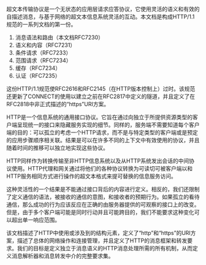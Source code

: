 超文本传输协议是一个无状态的应用层请求应答协议，它使用灵活的语义和有效的自描述消息，与基于网络的超文本信息系统灵活的互动。本文档是构成HTTP/1.1规范的一系列文档的第一份。

1. 消息语法和路由（本文档RFC7230）
2. 语义和内容（RFC7231）
3. 条件请求（RFC7233）
4. 范围请求（RFC7234）
5. 缓存（RFC7234）
6. 认证（RFC7235）

这份HTTP/1.1规范使RFC2616和RFC2145（在HTTP版本控制上）过时。该规范还更新了CONNECT的使用以建立之前在RFC2817中定义的隧道，并且定义了在RFC2818中非正式描述的“https”URI方案。

HTTP是一个信息系统的通用接口协议。它旨在通过向独立于所提供资源类型的客户端呈现统一的接口来隐藏服务实现的细节。同样的，服务端不需要知道每个客户端的目的：可以孤立的考虑一个HTTP请求，而不是与特定类型的客户端或是预定的应用步骤顺序相关联。结果是可以在许多不同的上下文中有效使用的协议，并且随着时间的推移可以独立地实现这些协议。

HTTP同样作为转换传输至非HTTP信息系统以及从HTTP系统发出会话的中间协议使用。HTTP代理和网关通过将他们的各种协议转换为可读切可被客户端以和HTTP服务相同方式进行操作的超文本格式来提可替换的信息服务访问。

这种灵活性的一个结果是不能通过接口背后的内容进行定义。相反的，我们还限制了定义通信的语法，被接收的通信的意图，和接收者的预期行为。如果孤立的看待通信，那么成功的行为应该反应在正确的由服务器提供的可观察的接口上的改变。但是，由于多个客户端可能是同时行动并且可能跨目的，我们不能要求这种变化可以超出单一响应范围。

该文档描述了HTTP中使用或涉及到的结构元素，定义了“http”和“https”的URI方案，描述了总体的网络操作和连接管理，并且定义了HTTP的消息框架和转发要求。我们的目标是定义独立于消息语义的HTTP消息处理所需的所有机制，从而定义消息解析器和消息转发中介的完整要求集。